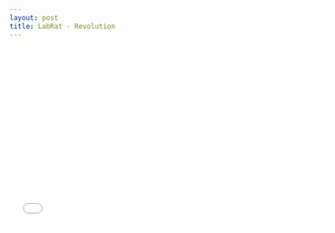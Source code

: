 ```yaml
---
layout: post
title: LabRat - Revolution
---
```


<iframe width="560" height="315" src="//www.youtube.com/embed/RAoMZ1Ptt6A?rel=0" frameborder="0" allowfullscreen></iframe>
